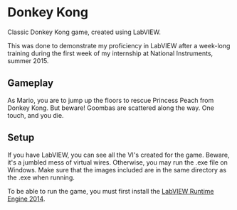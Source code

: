 Donkey Kong
===================================

Classic Donkey Kong game, created using LabVIEW.

This was done to demonstrate my proficiency in LabVIEW after a week-long training during the first week of my internship at National Instruments, summer 2015.

## Gameplay
As Mario, you are to jump up the floors to rescue Princess Peach from Donkey Kong. But beware! Goombas are scattered along the way. One touch, and you die.

## Setup
If you have LabVIEW, you can see all the VI's created for the game. Beware, it's a jumbled mess of virtual wires. Otherwise, you may run the .exe file on Windows. Make sure that the images included are in the same directory as the .exe when running.

To be able to run the game, you must first install the [LabVIEW Runtime Engine 2014](http://www.ni.com/download/labview-run-time-engine-2014/4889/en/).
